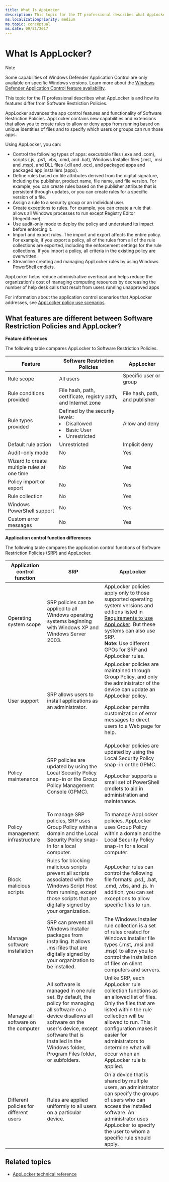 ```yaml
---
title: What Is AppLocker
description: This topic for the IT professional describes what AppLocker is and how its features differ from Software Restriction Policies.
ms.localizationpriority: medium
ms.topic: conceptual
ms.date: 09/21/2017
---
```


# What Is AppLocker?

>[!NOTE]
>Some capabilities of Windows Defender Application Control are only available on specific Windows versions. Learn more about the [Windows Defender Application Control feature availability](/windows/security/threat-protection/windows-defender-application-control/feature-availability).

This topic for the IT professional describes what AppLocker is and how its features differ from Software Restriction Policies.

AppLocker advances the app control features and functionality of Software Restriction Policies. AppLocker contains new capabilities and extensions that allow you to create rules to allow or deny apps from running based on unique identities of files and to specify which users or groups can run those apps.

Using AppLocker, you can:

-   Control the following types of apps: executable files (.exe and .com), scripts (.js, .ps1, .vbs, .cmd, and .bat), Windows Installer files (.mst, .msi and .msp), and DLL files (.dll and .ocx), and packaged apps and packaged app installers (appx).
-   Define rules based on file attributes derived from the digital signature, including the publisher, product name, file name, and file version. For example, you can create rules based on the publisher attribute that is persistent through updates, or you can create rules for a specific version of a file.
-   Assign a rule to a security group or an individual user.
-   Create exceptions to rules. For example, you can create a rule that allows all Windows processes to run except Registry Editor (Regedit.exe).
-   Use audit-only mode to deploy the policy and understand its impact before enforcing it.
-   Import and export rules. The import and export affects the entire policy. For example, if you export a policy, all of the rules from all of the rule collections are exported, including the enforcement settings for the rule collections. If you import a policy, all criteria in the existing policy are overwritten.
-   Streamline creating and managing AppLocker rules by using Windows PowerShell cmdlets.

AppLocker helps reduce administrative overhead and helps reduce the organization's cost of managing computing resources by decreasing the number of help desk calls that result from users running unapproved apps

For information about the application control scenarios that AppLocker addresses, see [AppLocker policy use scenarios](applocker-policy-use-scenarios.md).

## What features are different between Software Restriction Policies and AppLocker?

**Feature differences**

The following table compares AppLocker to Software Restriction Policies.

|Feature|Software Restriction Policies|AppLocker|
|--- |--- |--- |
|Rule scope|All users|Specific user or group|
|Rule conditions provided|File hash, path, certificate, registry path, and Internet zone|File hash, path, and publisher|
|Rule types provided|Defined by the security levels:<li>Disallowed<li>Basic User<li>Unrestricted|Allow and deny|
|Default rule action|Unrestricted|Implicit deny|
|Audit-only mode|No|Yes|
|Wizard to create multiple rules at one time|No|Yes|
|Policy import or export|No|Yes|
|Rule collection|No|Yes|
|Windows PowerShell support|No|Yes|
|Custom error messages|No|Yes|

<b>Application control function differences</b>

The following table compares the application control functions of Software Restriction Policies (SRP) and AppLocker.

|Application control function|SRP|AppLocker|
|--- |--- |--- |
|Operating system scope|SRP policies can be applied to all Windows operating systems beginning with Windows XP and Windows Server 2003.|AppLocker policies apply only to those supported operating system versions and editions listed in [Requirements to use AppLocker](requirements-to-use-applocker.md). But these systems can also use SRP.<div class="alert">**Note:** Use different GPOs for SRP and AppLocker rules.</div>|
|User support|SRP allows users to install applications as an administrator.|AppLocker policies are maintained through Group Policy, and only the administrator of the device can update an AppLocker policy.<p>AppLocker permits customization of error messages to direct users to a Web page for help.|
|Policy maintenance|SRP policies are updated by using the Local Security Policy snap-in or the Group Policy Management Console (GPMC).|AppLocker policies are updated by using the Local Security Policy snap-in or the GPMC.<p>AppLocker supports a small set of PowerShell cmdlets to aid in administration and maintenance.|
|Policy management infrastructure|To manage SRP policies, SRP uses Group Policy within a domain and the Local Security Policy snap-in for a local computer.|To manage AppLocker policies, AppLocker uses Group Policy within a domain and the Local Security Policy snap-in for a local computer.|
|Block malicious scripts|Rules for blocking malicious scripts prevent all scripts associated with the Windows Script Host from running, except those scripts that are digitally signed by your organization.|AppLocker rules can control the following file formats: .ps1, .bat, .cmd, .vbs, and .js. In addition, you can set exceptions to allow specific files to run.|
|Manage software installation|SRP can prevent all Windows Installer packages from installing. It allows .msi files that are digitally signed by your organization to be installed.|The Windows Installer rule collection is a set of rules created for Windows Installer file types (.mst, .msi and .msp) to allow you to control the installation of files on client computers and servers.|
|Manage all software on the computer|All software is managed in one rule set. By default, the policy for managing all software on a device disallows all software on the user's device, except software that is installed in the Windows folder, Program Files folder, or subfolders.|Unlike SRP, each AppLocker rule collection functions as an allowed list of files. Only the files that are listed within the rule collection will be allowed to run. This configuration makes it easier for administrators to determine what will occur when an AppLocker rule is applied.|
|Different policies for different users|Rules are applied uniformly to all users on a particular device.|On a device that is shared by multiple users, an administrator can specify the groups of users who can access the installed software. An administrator uses AppLocker to specify the user to whom a specific rule should apply.|

## Related topics

- [AppLocker technical reference](applocker-technical-reference.md)
